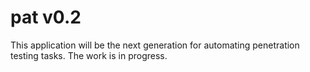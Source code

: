 # pat v0.2
This application will be the next generation for automating penetration testing tasks.
The work is in progress.
